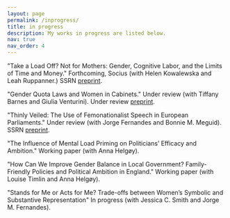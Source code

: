```yaml
---
layout: page
permalink: /inprogress/
title: in progress
description: My works in progress are listed below.
nav: true
nav_order: 4
---
```


"Take a Load Off? Not for Mothers: Gender, Cognitive Labor, and the Limits of Time and Money." Forthcoming, Socius (with Helen Kowalewska and Leah Ruppanner.) SSRN [preprint](https://papers.ssrn.com/sol3/papers.cfm?abstract_id=5240237).

"Gender Quota Laws and Women in Cabinets." Under review (with Tiffany Barnes and Giulia Venturini). Under review [preprint](https://papers.ssrn.com/sol3/papers.cfm?abstract_id=5046577).

"Thinly Veiled: The Use of Femonationalist Speech in European Parliaments." Under review (with Jorge Fernandes and Bonnie M. Meguid). SSRN [preprint](https://papers.ssrn.com/sol3/papers.cfm?abstract_id=5107245).

"The Influence of Mental Load Priming on Politicians’ Efficacy and Ambition." Working paper (with Anna Helgøy).

"How Can We Improve Gender Balance in Local Government? Family-Friendly Policies and Political Ambition in England." Working paper (with Louise Timlin and Anna Helgøy).

"Stands for Me or Acts for Me? Trade-offs between Women’s Symbolic and Substantive Representation" In progress (with Jessica C. Smith and Jorge M. Fernandes).
